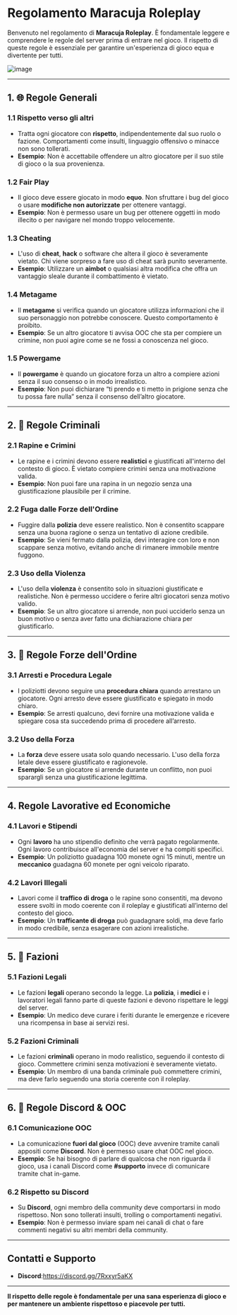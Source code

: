 # Regolamento Maracuja Roleplay

Benvenuto nel regolamento di **Maracuja Roleplay**. È fondamentale leggere e comprendere le regole del server prima di entrare nel gioco. Il rispetto di queste regole è essenziale per garantire un'esperienza di gioco equa e divertente per tutti.

![image](https://github.com/user-attachments/assets/45f857e4-e000-43bc-a05b-ba5cdfbbbc1b)

---

## **1. 🌐 Regole Generali**

### **1.1 Rispetto verso gli altri**
- Tratta ogni giocatore con **rispetto**, indipendentemente dal suo ruolo o fazione. Comportamenti come insulti, linguaggio offensivo o minacce non sono tollerati.
- **Esempio**: Non è accettabile offendere un altro giocatore per il suo stile di gioco o la sua provenienza.

### **1.2 Fair Play**
- Il gioco deve essere giocato in modo **equo**. Non sfruttare i bug del gioco o usare **modifiche non autorizzate** per ottenere vantaggi.
- **Esempio**: Non è permesso usare un bug per ottenere oggetti in modo illecito o per navigare nel mondo troppo velocemente.

### **1.3 Cheating**
- L'uso di **cheat**, **hack** o software che altera il gioco è severamente vietato. Chi viene sorpreso a fare uso di cheat sarà punito severamente.
- **Esempio**: Utilizzare un **aimbot** o qualsiasi altra modifica che offra un vantaggio sleale durante il combattimento è vietato.

### **1.4 Metagame**
- Il **metagame** si verifica quando un giocatore utilizza informazioni che il suo personaggio non potrebbe conoscere. Questo comportamento è proibito.
- **Esempio**: Se un altro giocatore ti avvisa OOC che sta per compiere un crimine, non puoi agire come se ne fossi a conoscenza nel gioco.

### **1.5 Powergame**
- Il **powergame** è quando un giocatore forza un altro a compiere azioni senza il suo consenso o in modo irrealistico.
- **Esempio**: Non puoi dichiarare “ti prendo e ti metto in prigione senza che tu possa fare nulla” senza il consenso dell’altro giocatore.

---

## **2. 🔫 Regole Criminali**

### **2.1 Rapine e Crimini**
- Le rapine e i crimini devono essere **realistici** e giustificati all'interno del contesto di gioco. È vietato compiere crimini senza una motivazione valida.
- **Esempio**: Non puoi fare una rapina in un negozio senza una giustificazione plausibile per il crimine.

### **2.2 Fuga dalle Forze dell'Ordine**
- Fuggire dalla **polizia** deve essere realistico. Non è consentito scappare senza una buona ragione o senza un tentativo di azione credibile.
- **Esempio**: Se vieni fermato dalla polizia, devi interagire con loro e non scappare senza motivo, evitando anche di rimanere immobile mentre fuggono.

### **2.3 Uso della Violenza**
- L'uso della **violenza** è consentito solo in situazioni giustificate e realistiche. Non è permesso uccidere o ferire altri giocatori senza motivo valido.
- **Esempio**: Se un altro giocatore si arrende, non puoi ucciderlo senza un buon motivo o senza aver fatto una dichiarazione chiara per giustificarlo.

---

## **3. 🚨 Regole Forze dell'Ordine**

### **3.1 Arresti e Procedura Legale**
- I poliziotti devono seguire una **procedura chiara** quando arrestano un giocatore. Ogni arresto deve essere giustificato e spiegato in modo chiaro.
- **Esempio**: Se arresti qualcuno, devi fornire una motivazione valida e spiegare cosa sta succedendo prima di procedere all’arresto.

### **3.2 Uso della Forza**
- La **forza** deve essere usata solo quando necessario. L'uso della forza letale deve essere giustificato e ragionevole.
- **Esempio**: Se un giocatore si arrende durante un conflitto, non puoi sparargli senza una giustificazione legittima.

---

## **4. Regole Lavorative ed Economiche**

### **4.1 Lavori e Stipendi**
- Ogni **lavoro** ha uno stipendio definito che verrà pagato regolarmente. Ogni lavoro contribuisce all'economia del server e ha compiti specifici.
- **Esempio**: Un poliziotto guadagna 100 monete ogni 15 minuti, mentre un **meccanico** guadagna 60 monete per ogni veicolo riparato.

### **4.2 Lavori Illegali**
- Lavori come il **traffico di droga** o le rapine sono consentiti, ma devono essere svolti in modo coerente con il roleplay e giustificati all’interno del contesto del gioco.
- **Esempio**: Un **trafficante di droga** può guadagnare soldi, ma deve farlo in modo credibile, senza esagerare con azioni irrealistiche.

---

## **5. 🐍 Fazioni**

### **5.1 Fazioni Legali**
- Le fazioni **legali** operano secondo la legge. La **polizia**, i **medici** e i lavoratori legali fanno parte di queste fazioni e devono rispettare le leggi del server.
- **Esempio**: Un medico deve curare i feriti durante le emergenze e ricevere una ricompensa in base ai servizi resi.

### **5.2 Fazioni Criminali**
- Le fazioni **criminali** operano in modo realistico, seguendo il contesto di gioco. Commettere crimini senza motivazioni è severamente vietato.
- **Esempio**: Un membro di una banda criminale può commettere crimini, ma deve farlo seguendo una storia coerente con il roleplay.

---

## **6. 🔗 Regole Discord & OOC**

### **6.1 Comunicazione OOC**
- La comunicazione **fuori dal gioco** (OOC) deve avvenire tramite canali appositi come **Discord**. Non è permesso usare chat OOC nel gioco.
- **Esempio**: Se hai bisogno di parlare di qualcosa che non riguarda il gioco, usa i canali Discord come **#supporto** invece di comunicare tramite chat in-game.

### **6.2 Rispetto su Discord**
- Su **Discord**, ogni membro della community deve comportarsi in modo rispettoso. Non sono tollerati insulti, trolling o comportamenti negativi.
- **Esempio**: Non è permesso inviare spam nei canali di chat o fare commenti negativi su altri membri della community.

---

## **Contatti e Supporto**


- **Discord**:https://discord.gg/7Rxxyr5aKX
---

**Il rispetto delle regole è fondamentale per una sana esperienza di gioco e per mantenere un ambiente rispettoso e piacevole per tutti.**
